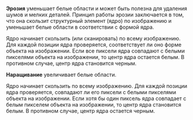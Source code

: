  **Эрозия** уменьшает белые области и может быть полезна для удаления шумов и мелких деталей.
 Принцип работы эрозии заключается в том, что она скользит структурный элемент (ядро) по изображению и уменьшает белые области в соответствии с формой ядра.

  Ядро начинает скользить (или сканировать) по всему изображению. Для каждой позиции ядра проверяется, соответствует ли оно форме объекта на изображении. Если все пиксели ядра совпадают с белыми пикселями объекта на изображении, то центр ядра остается белым. В противном случае, центр ядра становится черным.


 **Наращивание** увеличивает белые области.
 
 Ядро начинает скользить по всему изображению. Для каждой позиции ядра проверяется, совпадают ли его пиксели с белыми пикселями объекта на изображении. Если хотя бы один пиксель ядра совпадает с белым пикселем объекта на изображении, то центр ядра становится белым. В противном случае, центр ядра остается черным.